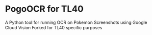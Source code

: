 # PogoOCR for TL40

A Python tool for running OCR on Pokemon Screenshots using Google Cloud Vision
Forked for TL40 specific purposes
